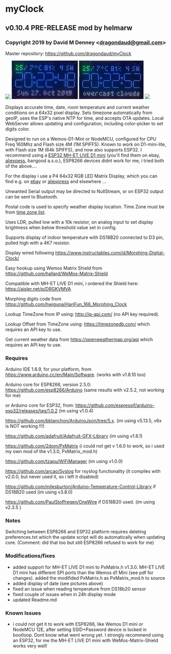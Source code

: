 # myClock
## v0.10.4 PRE-RELEASE mod by helmarw
### Copyright 2019 by David M Denney &lt;dragondaud@gmail.com&gt;

Master repository: https://github.com/dragondaud/myClock

<img src="docs/myClock-parts.png" height="120">  <img src="docs/myClock-front_date.png" height="120"> <img src="docs/myClock-front_weather.png" height="120"> <img src="docs/myClock-back.png" height="120">

Displays accurate time, date, room temperature and current weather conditions on a 64x32 pixel display. Sets timezone automatically from geoIP, uses the ESP's native NTP for time, and accepts OTA updates. Local WebServer allows updating and configuration, including color-picker to set digits color.

Designed to run on a Wemos-D1-Mini or NodeMCU, configured for CPU Freq 160Mhz and Flash size 4M (1M SPIFFS). Known to work on D1-mini-lite, with Flash size 1M (64k SPIFFS), and now also supports ESP32. 
I recommend using a [ESP32 MH-ET LIVE D1 mini](https://ebay.us/jSmSkc) (you'll find them on ebay, [aliexpess](https://de.aliexpress.com/item/32815530502.html), bangood a.s.o.), ESP8266 devices didnt work for me, i tried both of the above....

For the display i use a P4 64x32 RGB LED Matrix Display, which you can find e.g. on [ebay](https://ebay.us/l1ljDK) or [aliexpress](https://de.aliexpress.com/item/32380311346.html) and elsewhere ...

Unwanted Serial output may be directed to NullStream, or on ESP32 output can be sent to Bluetooth.

Postal code is used to specify weather display location. Time Zone must be from [time zone list](https://timezonedb.com/time-zones).

Uses LDR, pulled low with a 10k resistor, on analog input to set display brightness when below threshold value set in config.

Supports display of indoor temperature with DS18B20 connected to D3 pin, pulled high with a 4K7 resistor.

Display wired following https://www.instructables.com/id/Morphing-Digital-Clock/

Easy hookup using Wemos Matrix Shield from https://github.com/hallard/WeMos-Matrix-Shield 

Compatible with MH-ET LIVE D1 mini, i ordered the Shield here: https://aisler.net/p/DRGKVMVA

Morphing digits code from https://github.com/hwiguna/HariFun_166_Morphing_Clock

Lookup TimeZone from IP using: http://ip-api.com/ (no API key required).

Lookup Offset from TimeZone using: https://timezonedb.com/ which requires an API key to use.

Get current weather data from https://openweathermap.org/api which requires an API key to use.

### Requires

Arduino IDE 1.8.9, for your platform, from https://www.arduino.cc/en/Main/Software. (works with v1.8.10 too)

Arduino core for ESP8266, version 2.5.0: https://github.com/esp8266/Arduino (same results with v2.5.2, not working for me)

or Arduino core for ESP32, from: https://github.com/espressif/arduino-esp32/releases/tag/1.0.2 (im using v1.0.4)

https://github.com/bblanchon/ArduinoJson/tree/5.x.  (im using v5.13.5, v6x is NOT working !!!)

https://github.com/adafruit/Adafruit-GFX-Library (im using v1.6.1)

https://github.com/2dom/PxMatrix (i could not get v 1.6.0 to work, so i used my own mod of the v1.3.0, PxMatrix_mod.h)

https://github.com/tzapu/WiFiManager (im using v1.0.0)

https://github.com/arcao/Syslog for rsyslog functionality (it compiles with v2.0.0, but never used it, so i left it disabled)

https://github.com/milesburton/Arduino-Temperature-Control-Library if DS18B20 used (im using v3.8.0)

https://github.com/PaulStoffregen/OneWire if DS18B20 used. (im using v2.3.5 )


### Notes

Switching between ESP8266 and ESP32 platform requires deleting preferences.txt which the update script will do automatically when updating core. (Comment: did that too but still ESP8266 refused to work for me)

### Modifications/fixes

- added support for MH-ET LIVE D1 mini to PxMatrix.h v1.3.0. MH-ET LIVE D1 mini has different SPI ports than the Wemos d1 Mini (see pdf for changes). added the modifided PxMatrix.h as PxMatrix_mod.h to source
- added display of date (see pictures above)
- fixed an issue when reading temperature from DS18b20 sensor
- fixed couple of issues when in 24h display mode
- updated Readme.md

### Known Issues

- i could not get it to work with ESP8266, like Wemos D1 mini or NodeMCU 12E, after setting SSID+Password device is locked in    bootloop. Dont know what went wrong yet. I strongly recommend using an ESP32, for me the MH-ET LIVE D1 mini with WeMos-Matrix-Shield works very well!

